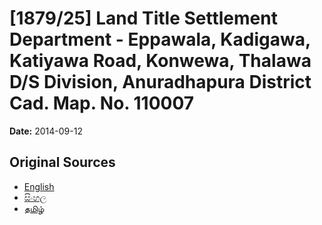 # [1879/25] Land Title Settlement Department - Eppawala, Kadigawa, Katiyawa Road, Konwewa, Thalawa D/S Division, Anuradhapura District Cad. Map. No. 110007

**Date:** 2014-09-12

## Original Sources

- [English](https://documents.gov.lk/view/extra-gazettes/2014/9/1879-25_E.pdf)
- [සිංහල](https://documents.gov.lk/view/extra-gazettes/2014/9/1879-25_S.pdf)
- [தமிழ்](https://documents.gov.lk/view/extra-gazettes/2014/9/1879-25_T.pdf)

